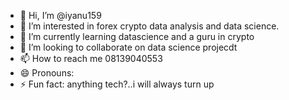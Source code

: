 - 👋 Hi, I’m @iyanu159
- 👀 I’m interested in forex crypto data analysis and data science.
- 🌱 I’m currently learning datascience and a guru in crypto
- 💞️ I’m looking to collaborate on data science projecdt
- 📫 How to reach me 08139040553
- 😄 Pronouns: 
- ⚡ Fun fact: anything tech?..i will always turn up

<!---
iyanu159/iyanu159 is a ✨ special ✨ repository because its `README.md` (this file) appears on your GitHub profile.
You can click the Preview link to take a look at your changes.
--->
